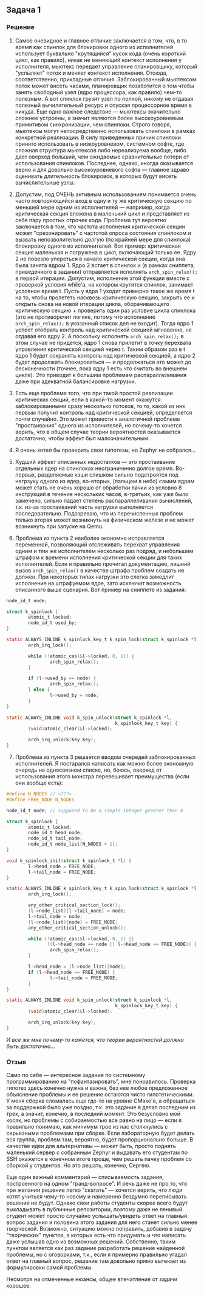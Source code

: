 ## Задача 1

### Решение

1. Самое очевидное и главное отличие заключается в том, что, в то время как спинлок для блокировки одного из исполнителей использует буквально "крутящийся" кусок кода (очень короткий цикл, как правило), никак не меняющий контекст исполнения у исполнителя, мьютекс передает управление планировщику, который "успыляет" поток и меняет контекст исполнения. Отсюда, соответственно, прикладные отличия. Заблокированный мьютексом поток может висеть часами, планировщик позаботится о том чтобы занять свободный узел (ядро процессора, как правило) чем-то полезным. А вот спинлок грузит узел по полной, никому не отдавая полезный вычилительный ресурс и спуская процессорное время в никуда. Еще одно важное следствие — мьютексы значительно сложнее устроены, а значит являются более высокоуровневым примитивом синхронизации, чем спинлоки. Строго говоря, мьютексы могут непосредственно использовать спинлоки в рамках конкретной реализации. В силу приведенных причин спинлоки принято использовать в низкоуровневом, системном софте, где сложная структура мьютексов либо нереализуема вообще, либо дает оверхед больший, чем ожидаемые сравнительные потери от использования спинлоков. Последнее, однако, иногда оказывается верно и для довольно высокоуровневого софта — главное здраво оценивать длительность блокировок, в которых будут висеть вычислительные узлы.

2. Допустим, под ОЧЕНЬ активным использованием понимается очень часто повторяющийся вход в одну и ту же критическую секцию по меньшей мере одним из исполнителей — например, когда критическая секция вложена в маленький цикл и представляет из себя пару простых строчек кода. Проблема тут вероятно заключается в том, что частота исполнения критической секции может "срезонировать" с частотой опроса состояния спинлоком и вызвать непозволительно долгую (по крайней мере для спинлока) блокировку одного из исполнителей. Вот пример: критическая секция маленькая и погружена в цикл, включающий только ее. Ядру 2 не повезло упереться в начало критической секции, когда она была занята ядром 1. Ядро 2 встает в спинлок и (в рамках сниппета, приведенного в задании) отправляется исполнять `arch_spin_relax();` в первой итерации. Допустим, исполнение этой функции вместе с проверкой условия while'а, на котором крутится спинлок, занимает условное время t. Пусть у ядра 1 уходит примерно такое же время t на то, чтобы пролететь насквозь критическую секцию, закрыть ее и открыть снова на новой итерации цикла, оборачивающего критическую секцию + проверить один раз условие цикла спинлока (это не противоречит логике, потому что исполнение `arch_spin_relax();` в указанный список дел не входит). Тогда ядро 1 успеет отобрать контроль над критической секцией мгновенно, не отдавая его ядру 2. А поскольку исполнять `arch_spin_relax();` в этом случае не придется, ядро 1 снова прилетит в точку перехвата управления критической секцией через t. Таким образом раз в t ядро 1 будет сохранять контроль над критической секцией, а ядро 2 будет продолжать блокироваться — и продолжаться это может до бесконечности (точнее, пока ядру 1 есть что считать во внешнем цикле). Это приводит к большим проблемам распараллеливания даже при адекватной балансировке нагрузки.

3. Есть еще проблема того, что при такой простой реализации критических секций, если в какой-то момент окажутся заблокированными сразу несколько потоков, то то, какой из них первым получит контроль над критической секцией, определяется почти случайно. Это может привести к аналогичной проблеме "простаивания" одного из исполнителей, но почему-то хочется верить, что в общем случае теории вероятностей оказывается достаточно, чтобы эффект был малозначительным.

4. Я очень хотел бы проверить свои гипотезы, но Zephyr не собрался...

5. Худший эффект описанных недостатков — это простаивание отдельных ядер на спинлоках неограниченно долгое время. Во-первых, разделяемые кэши слишком сильно подстроятся под нагрзуку одного из ядер, во-вторых, (пальцем в небо) самим ядрам может стать не очень хорошо от обработки пачки из условно 8 инструкций в течение нескольких часов, в-третьих, как уже было замечено, сильно падает степень распараллеливания вычислений, т.к. из-за простаиваний часть нагрузки выполняется последовательно. Подозреваю, что из перечисленных проблем только вторая может возникнуть на физическом железе и не может возникнуть при запуске на Qemu.

6. Проблема из пункта 2 наиболее экономно исправляется переменной, позволяющий отслеживать перехват управления одним и тем же исполнителем несколько раз подряд, и небольшим штрафом к времени исполнения критической секции для таких исполнителей. Если я правильно прочитал документацию, лишний вызов `arch_spin_relax()` в качестве штрафа проблем создать не должен. При некоторых типах нагрузки это слегка замедлит исполнение на штрафуемом ядре, зато исключит возможность описанного выше сценария. Вот пример на сниппете из задания:

```c
node_id_t node;

struct k_spinlock {
        atomic_t locked;
        node_id_t used_by;
}

static ALWAYS_INLINE k_spinlock_key_t k_spin_lock(struct k_spinlock *l) {
        arch_irq_lock();

        while (!atomic_cas(&l->locked, 0, 1)) {
                arch_spin_relax();
        }

        if (l->used_by == node) {
                arch_spin_relax();
        } else {
                l->used_by = node;
        }
}

static ALWAYS_INLINE void k_spin_unlock(struct k_spinlock *l,
                                        k_spinlock_key_t key) {
        (void)atomic_clear(&l->locked);

        arch_irq_unlock(key.key);
}
```

7. Проблема из пункта 3 решается вводом очередей заблокированных исполнителей. Я постарался написать как можно более экономную очередь на односвязном списке, но, боюсь, оверхед от использования этого монстра перевешивает преимущества (если они вообще есть):

```c
#define N_NODES // <???>
#define FREE_NODE N_NODES

node_id_t node; // supposed to be a simple integer greater than 0

struct k_spinlock {
        atomic_t locked;
        node_id_t head_node;
        node_id_t tail_node;
        node_id_t node_list[N_NODES + 1];
}

void k_spinlock_init(struct k_spinlock_t *l) {
        l->head_node = FREE_NODE;
        l->tail_node = FREE_NODE;
}

static ALWAYS_INLINE k_spinlock_key_t k_spin_lock(struct k_spinlock *l) {
        arch_irq_lock();

        any_other_critical_section_lock();
        (l->node_list)[l->tail_node] = node;
        l->tail_node = node;
        (l->node_list)[node] = FREE_NODE;
        any_other_critical_section_unlock();

        while (!atomic_cas(&l->locked, 0, 1) ||
               !(l->head_node == node || l->head_node == FREE_NODE)) {
                arch_spin_relax();
        }

        l->head_node = (l->node_list)[node];
        if (l->head_node == FREE_NODE) {
                l->tail_node = FREE_NODE;
        }
}

static ALWAYS_INLINE void k_spin_unlock(struct k_spinlock *l,
                                        k_spinlock_key_t key) {
        (void)atomic_clear(&l->locked);

        arch_irq_unlock(key.key);
}
```

*И все же мне почему-то кажется, что теории вероятностей должно быть достаточно...*

### Отзыв

Само по себе — интересное задание по системному программированию на "пофантазировать", мне понравилось. Проверка гипотез здесь конечно нужна и важна, без нее любое предложенное объяснение проблемы и ее решение остаются чисто гипотетическими. У меня сборка сломалась еще где-то на уровне CMake'а, а обращаться за поддержкой было уже поздно, т.к. это задание я делал последним из трех, а значит, конечно, в последний момент. Это безусловно мой косяк, но проблемы с собираемостью все равно на лицо — если я правильно понимаю, как минимум трое из нас столкнулись с серьезными проблемами при сборке. Если лабораторную будет делать вся группа, проблем там, вероятно, будет пропорционально больше. В качестве идеи для альтернативы — может быть, просто поднять маленький сервер с собранным Zephyr и выдавать его студентам по SSH окажется в конечном итоге проще, чем решать пачку проблем со сборкой у студентов. Но это решать, конечно, Сергею.

Еще один важный комментарий — списываемость задания, построенного на одном "гранд-вопросе". И речь даже не про то, что при желании решение легко "скатать" — хочется верить, что люди хотят учиться чему-то новому и намеренно бездумно переписывать решение не будут. Однако свои работы студенты скорее всего будут выкладывать в публичные репозитории, поэтому даже не ленивый студент может просто случайно услышать/увидеть ответ на главный вопрос задания и половина этого задания для него станет сильно менее творческой. Возможно, ситуацию можно поправить, добавив в задачу "творческих" пунктов, в которых есть что придумать и что написать даже услышав одно из возможных решений. Собственно, таким пунктом является как раз задание разработать решение найденной проблемы, но с оговорками, т.к., если я примерно правильно угадал ответ на главный вопрос, решение там довольно прямо вытекает из формулировки самой проблемы.

Несмотря на отмеченные нюансы, общее впечатление от задачи хорошее.
